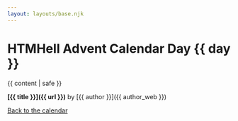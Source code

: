```yaml
---
layout: layouts/base.njk
---
```

# HTMHell Advent Calendar Day {{ day }}

{{ content | safe }}

**[{{ title }}]({{ url }})** by [{{ author }}]({{ author_web }})

[Back to the calendar](/adventcalendar)
